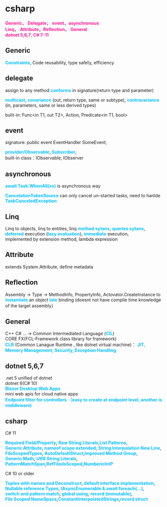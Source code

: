 # csharp

<hint>Generic</hint>， <hint>Delegate</hint>， <hint>event</hint>，<hint>asynchronous</hint>\
<hint>Linq</hint>， <hint>Attribute</hint>，<hint>Reflection</hint>， <hint>General</hint>\
<hint>dotnet 5,6,7</hint>, <hint>C# 7-11</hint>

## Generic
<blue>Constraints</blue>, Code reusability, type safety, efficiency

## delegate

assign to any method <blue>conforms</blue> in signature(return type and parameter)

<blue>multicast</blue>, 
<blue>covariance</blue> (out, return type,  same or subtype),
<blue>contravariance</blue> (in, parameters,  same or less derived types)

bulit-in: Func<in T1, out T2>, Action<in T1>, Predicate<in T1, bool>

## event

signature: public event EventHandler<CustomEventArgs> SomeEvent;

<blue>provider/Observable</blue>, <blue>Subscriber</blue>,  
built-in class：IObservable<T>, IObserver<T>

## asynchronous

<blue>await Task.WhenAll(xx)</blue> is asynchronous way

<blue>CancelationTokenSource</blue> can only cancel un-started tasks, need to hanlde <blue>TaskCanceledException</blue>

## Linq
Linq to objects, linq to entities, linq <blue>method sytanx</blue>, <blue>queries sytanx</blue>,\
<blue>deferred</blue> execution (<blue>lazy evaluation</blue>), <blue>immediate</blue> execution,\
implemented by extension method, lambda expression

## Attribute
extends System.Attribute, define metadata

## Reflection
Assembly -> Type -> MethodInfo, PropertyInfo, Actovator.CreateInstance to <blue>instantiate</blue> an object
<blue>late</blue> binding (doesnt not have complie time knowledge of the target assembly）

## General
C++ C#  ... -> Common Intermediated Language (<blue>CIL</blue>)\
CORE FX(FCL-Framework class library for framework)\
<blue>CLR</blue> (Common Lanague Runtime , like dotnet virtual machine)： <blue>JIT, Memory Management, Security, Exception Handling</blue>

## dotnet 5,6,7
.net 5 unified of dotnet\
dotnet 6(C# 10)\
<blue>Blazor Desktop Web Apps</blue> \
mini web apis for cloud native apps\
<blue>Endpoint filter for controllers （easy to create at endpoint level, another is middleware)</blue>

## csharp

C# 11

<blue>Required Field/Property</blue>, <blue>Raw String Literals</blue>,<blue>List Patterns</blue>, \
<blue>Generic Attribute</blue>, <blue>nameof scope extended</blue>, <blue>String Interpolation New Line</blue>, \
<blue>FileScopedTypes</blue>, <blue>AutoDefaultStruct</blue>,<blue>Improved Method Group</blue>, \
<blue>Generic Math</blue>, <blue>Utf8 String Literals</blue>, \
<blue>PatternMatchSpan</blue>,<blue>RefFiledsScoped</blue>,<blue>NumbericIntP<blue>

C# 10 or older

<blue>Tuples with names and Deconstruct</blue>, <blue>default interface implementation</blue>,\
<blue>Nullable reference Types</blue>, <blue>IAsyncEnumerable & await foreach(...)</blue>,\
<blue>switch and pattern match</blue>, <blue>global using</blue>, <blue>record (immutable)</blue>,\
<blue>File Scoped NameSpace</blue>,<blue>ConstantInterpolatedStrings</blue>,<blue>record struct<blue>

<style>
blue {
  color: deepskyblue;
  font-weight: bold;
}


hint {
  color: deeppink;
  font-weight: bold;
}
</style>